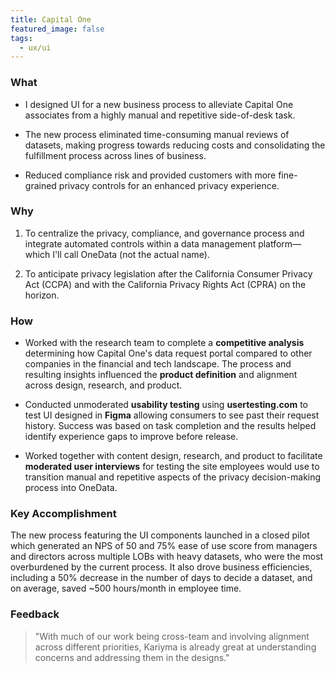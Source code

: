 ```yaml
---
title: Capital One
featured_image: false
tags:
  - ux/ui
---
```

### What

- I designed UI for a new business process to alleviate Capital One associates from a highly manual and repetitive side-of-desk task.

- The new process eliminated time-consuming manual reviews of datasets, making progress towards reducing costs and consolidating the fulfillment process across lines of business.

- Reduced compliance risk and provided customers with more fine-grained privacy controls for an enhanced privacy experience.

### Why

1. To centralize the privacy, compliance, and governance process and integrate automated controls within a data management platform—which I'll call OneData (not the actual name).

2. To anticipate privacy legislation after the California Consumer Privacy Act (CCPA) and with the California Privacy Rights Act (CPRA) on the horizon.

### How

- Worked with the research team to complete a **competitive analysis** determining how Capital One's data request portal compared to other companies in the financial and tech landscape. The process and resulting insights influenced the **product definition** and alignment across design, research, and product.

- Conducted unmoderated **usability testing** using **usertesting.com** to test UI designed in **Figma** allowing consumers to see past their request history. Success was based on task completion and the results helped identify experience gaps to improve before release.

- Worked together with content design, research, and product to facilitate **moderated user interviews** for testing the site employees would use to transition manual and repetitive aspects of the privacy decision-making process into OneData.

### Key Accomplishment 

The new process featuring the UI components launched in a closed pilot which generated an NPS of 50 and 75% ease of use score from managers and directors across multiple LOBs with heavy datasets, who were the most overburdened by the current process. It also drove business efficiencies, including a 50% decrease in the number of days to decide a dataset, and on average, saved ~500 hours/month in employee time.

### Feedback

> "With much of our work being cross-team and involving alignment across different priorities, Kariyma is already great at understanding concerns and addressing them in the designs."
